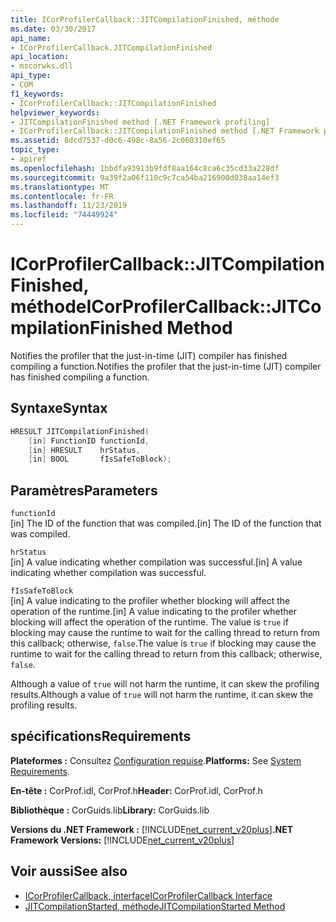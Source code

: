 ```yaml
---
title: ICorProfilerCallback::JITCompilationFinished, méthode
ms.date: 03/30/2017
api_name:
- ICorProfilerCallback.JITCompilationFinished
api_location:
- mscorwks.dll
api_type:
- COM
f1_keywords:
- ICorProfilerCallback::JITCompilationFinished
helpviewer_keywords:
- JITCompilationFinished method [.NET Framework profiling]
- ICorProfilerCallback::JITCompilationFinished method [.NET Framework profiling]
ms.assetid: 8dcd7537-d0c6-498c-8a56-2c060310ef65
topic_type:
- apiref
ms.openlocfilehash: 1bbdfa93913b9fdf8aa164c8ca6c35cd33a228df
ms.sourcegitcommit: 9a39f2a06f110c9c7ca54ba216900d038aa14ef3
ms.translationtype: MT
ms.contentlocale: fr-FR
ms.lasthandoff: 11/23/2019
ms.locfileid: "74449924"
---
```

# <a name="icorprofilercallbackjitcompilationfinished-method"></a><span data-ttu-id="cb14d-102">ICorProfilerCallback::JITCompilationFinished, méthode</span><span class="sxs-lookup"><span data-stu-id="cb14d-102">ICorProfilerCallback::JITCompilationFinished Method</span></span>
<span data-ttu-id="cb14d-103">Notifies the profiler that the just-in-time (JIT) compiler has finished compiling a function.</span><span class="sxs-lookup"><span data-stu-id="cb14d-103">Notifies the profiler that the just-in-time (JIT) compiler has finished compiling a function.</span></span>  
  
## <a name="syntax"></a><span data-ttu-id="cb14d-104">Syntaxe</span><span class="sxs-lookup"><span data-stu-id="cb14d-104">Syntax</span></span>  
  
```cpp  
HRESULT JITCompilationFinished(  
    [in] FunctionID functionId,  
    [in] HRESULT    hrStatus,  
    [in] BOOL       fIsSafeToBlock);  
```  
  
## <a name="parameters"></a><span data-ttu-id="cb14d-105">Paramètres</span><span class="sxs-lookup"><span data-stu-id="cb14d-105">Parameters</span></span>  
 `functionId`  
 <span data-ttu-id="cb14d-106">[in] The ID of the function that was compiled.</span><span class="sxs-lookup"><span data-stu-id="cb14d-106">[in] The ID of the function that was compiled.</span></span>  
  
 `hrStatus`  
 <span data-ttu-id="cb14d-107">[in] A value indicating whether compilation was successful.</span><span class="sxs-lookup"><span data-stu-id="cb14d-107">[in] A value indicating whether compilation was successful.</span></span>  
  
 `fIsSafeToBlock`  
 <span data-ttu-id="cb14d-108">[in] A value indicating to the profiler whether blocking will affect the operation of the runtime.</span><span class="sxs-lookup"><span data-stu-id="cb14d-108">[in] A value indicating to the profiler whether blocking will affect the operation of the runtime.</span></span> <span data-ttu-id="cb14d-109">The value is `true` if blocking may cause the runtime to wait for the calling thread to return from this callback; otherwise, `false`.</span><span class="sxs-lookup"><span data-stu-id="cb14d-109">The value is `true` if blocking may cause the runtime to wait for the calling thread to return from this callback; otherwise, `false`.</span></span>  
  
 <span data-ttu-id="cb14d-110">Although a value of `true` will not harm the runtime, it can skew the profiling results.</span><span class="sxs-lookup"><span data-stu-id="cb14d-110">Although a value of `true` will not harm the runtime, it can skew the profiling results.</span></span>  
  
## <a name="requirements"></a><span data-ttu-id="cb14d-111">spécifications</span><span class="sxs-lookup"><span data-stu-id="cb14d-111">Requirements</span></span>  
 <span data-ttu-id="cb14d-112">**Plateformes :** Consultez [Configuration requise](../../../../docs/framework/get-started/system-requirements.md).</span><span class="sxs-lookup"><span data-stu-id="cb14d-112">**Platforms:** See [System Requirements](../../../../docs/framework/get-started/system-requirements.md).</span></span>  
  
 <span data-ttu-id="cb14d-113">**En-tête :** CorProf.idl, CorProf.h</span><span class="sxs-lookup"><span data-stu-id="cb14d-113">**Header:** CorProf.idl, CorProf.h</span></span>  
  
 <span data-ttu-id="cb14d-114">**Bibliothèque :** CorGuids.lib</span><span class="sxs-lookup"><span data-stu-id="cb14d-114">**Library:** CorGuids.lib</span></span>  
  
 <span data-ttu-id="cb14d-115">**Versions du .NET Framework :** [!INCLUDE[net_current_v20plus](../../../../includes/net-current-v20plus-md.md)]</span><span class="sxs-lookup"><span data-stu-id="cb14d-115">**.NET Framework Versions:** [!INCLUDE[net_current_v20plus](../../../../includes/net-current-v20plus-md.md)]</span></span>  
  
## <a name="see-also"></a><span data-ttu-id="cb14d-116">Voir aussi</span><span class="sxs-lookup"><span data-stu-id="cb14d-116">See also</span></span>

- [<span data-ttu-id="cb14d-117">ICorProfilerCallback, interface</span><span class="sxs-lookup"><span data-stu-id="cb14d-117">ICorProfilerCallback Interface</span></span>](../../../../docs/framework/unmanaged-api/profiling/icorprofilercallback-interface.md)
- [<span data-ttu-id="cb14d-118">JITCompilationStarted, méthode</span><span class="sxs-lookup"><span data-stu-id="cb14d-118">JITCompilationStarted Method</span></span>](../../../../docs/framework/unmanaged-api/profiling/icorprofilercallback-jitcompilationstarted-method.md)
